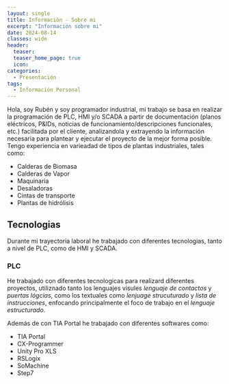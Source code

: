 ```yaml
---
layout: single
title: Información - Sobre mi
excerpt: "Información sobre mi"
date: 2024-08-14
classes: wide
header:
  teaser: 
  teaser_home_page: true
  icon: 
categories:
  - Presentación
tags:  
  - Información Personal
---
```


Hola, soy Rubén y soy programador industrial, mi trabajo se basa en realizar la programación de PLC, HMI y/o SCADA a partir de documentación (planos eléctricos, P&IDs, noticias de funcionamiento/descripciones funcionales, etc.) facilitada por el cliente, analizandola y extrayendo la información necesaria para plantear y ejecutar el proyecto de la mejor forma posible. Tengo experiencia en varieadad de tipos de plantas industriales, tales como:

  - Calderas de Biomasa
  - Calderas de Vapor
  - Maquinaria
  - Desaladoras
  - Cintas de transporte
  - Plantas de hidrólisis

## Tecnologias

Durante mi trayectoria laboral he trabajado con diferentes tecnologias, tanto a nivel de PLC, como de HMI y SCADA.

### PLC

He trabajado con diferentes tecnologicas para realizard diferentes proyectos, utiliznado tanto los lenguajes visules *lenguaje de contactos* y *puertas lógcias*, como los textuales como *lenjuage strucuturado* y *lista de instrucciones*, enfocando principalmente el foco de trabajo en el *lenguaje estructurado*.

Además de con TIA Portal he trabajado con diferentes softwares como:

  - TIA Portal
  - CX-Programmer
  - Unity Pro XLS
  - RSLogix
  - SoMachine
  - Step7

